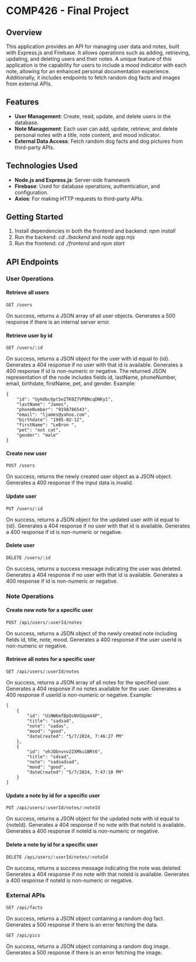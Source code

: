 # COMP426 - Final Project

## Overview
This application provides an API for managing user data and notes, built with Express.js and Firebase. It allows operations such as adding, retrieving, updating, and deleting users and their notes. A unique feature of this application is the capability for users to include a mood indicator with each note, allowing for an enhanced personal documentation experience. Additionally, it includes endpoints to fetch random dog facts and images from external APIs.

## Features
* **User Management**: Create, read, update, and delete users in the database.
* **Note Management**: Each user can add, update, retrieve, and delete personal notes with a title, note content, and mood indicator.
* **External Data Access**: Fetch random dog facts and dog pictures from third-party APIs.

## Technologies Used
* **Node.js and Express.js**: Server-side framework
* **Firebase**: Used for database operations, authentication, and configuration.
* **Axios**: For making HTTP requests to third-party APIs.

## Getting Started
1. Install dependencies in both the frontend and backend: *npm install*
2. Run the backend: *cd ./backend* and *node app.mjs*
3. Run the frontend: *cd ./frontend* and *npm start*

## API Endpoints
### User Operations
#### Retrieve all users
    GET /users
On success, returns a JSON array of all user objects. Generates a 500 response if there is an internal server error.

#### Retrieve user by id
    GET /users/:id
On success, returns a JSON object for the user with id equal to {id}. Generates a 404 response if no user with that id is available. Generates a 400 response if id is non-numeric or negative. The returned JSON representation of the node includes fields id, lastName, phoneNumber, email, birthdate, firstName, pet, and gender.
Example:

    {
        "id": "UykObc6pt5eZTK0Z7VPBNcqDNKy1",
        "lastName": "James",
        "phoneNumber": "9198786543",
        "email": "ljames@yahoo.com",
        "birthdate": "1985-02-12",
        "firstName": "LeBron ",
        "pet": "not cat",
        "gender": "male"
    }

#### Create new user
    POST /users
On success, returns the newly created user object as a JSON object. Generates a 400 response if the input data is invalid.

#### Update user
    PUT /users/:id
On success, returns a JSON object for the updated user with id equal to {id}. Generates a 404 response if no user with that id is available. Generates a 400 response if id is non-numeric or negative.

#### Delete user
    DELETE /users/:id
On success, returns a success message indicating the user was deleted. Generates a 404 response if no user with that id is available. Generates a 400 response if id is non-numeric or negative.

### Note Operations
#### Create new note for a specific user
    POST /api/users/:userId/notes
On success, returns a JSON object of the newly created note including fields id, title, note, mood. Generates a 400 response if the user userId is non-numeric or negative.

#### Retrieve all notes for a specific user
    GET /api/users/:userId/notes
On success, returns a JSON array of all notes for the specified user. Generates a 404 response if no notes available for the user. Generates a 400 response if userId is non-numeric or negative.
Example:

    [
        {
            "id": "UiNW6mfBpQsNVGUpmX4P",
            "title": "sadsad",
            "note": "sadas",
            "mood": "good",
            "dateCreated": "5/7/2024, 7:46:27 PM"
        },
        {
            "id": "ehJQbnvnv2ZXMku1BRt6",
            "title": "sdsad",
            "note": "sadsadsad",
            "mood": "good",
            "dateCreated": "5/7/2024, 7:47:10 PM"
        }
    ]

#### Update a note by id for a specific user
    PUT /api/users/:userId/notes/:noteId
On success, returns a JSON object for the updated note with id equal to {noteId}. Generates a 404 response if no note with that noteId is available. Generates a 400 response if noteId is non-numeric or negative.

#### Delete a note by id for a specific user
    DELETE /api/users/:userId/notes/:noteId
On success, returns a success message indicating the note was deleted. Generates a 404 response if no note with that noteId is available. Generates a 400 response if noteId is non-numeric or negative.

### External APIs
    GET /api/facts
On success, returns a JSON object containing a random dog fact. Generates a 500 response if there is an error fetching the data.

    GET /api/pics
On success, returns a JSON object containing a random dog image. Generates a 500 response if there is an error fetching the image.